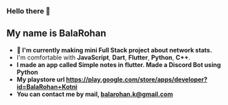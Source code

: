 ### Hello there 👋
## My name is BalaRohan

- **🔭 I'm currently  making mini Full Stack project about network stats.**
- I'm comfortable with **JavaScript**, **Dart**, **Flutter**, **Python**, **C++**.
- **I made an app called Simple notes in flutter. Made a Discord Bot using Python**
- **My playstore url https://play.google.com/store/apps/developer?id=BalaRohan+Kotni**
- **You can contact me by mail, balarohan.k@gmail.com**
